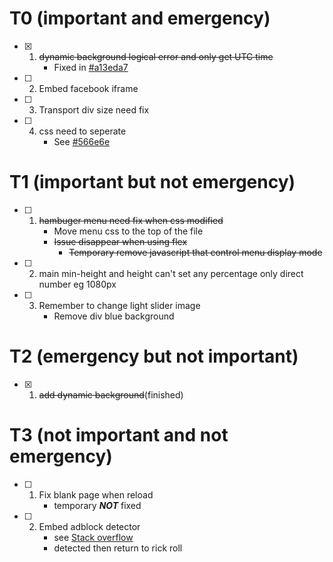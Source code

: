 # T0 (important and emergency)
- [x] 1. ~~dynamic background logical error and only get UTC time~~
     * Fixed in [#a13eda7](https://github.com/bradly0cjw/CSIE-WEB-EXAM/tree/a13eda70aaf378faae75dfc8718c8d6a588ba57a)
- [ ] 2. Embed facebook iframe
- [ ] 3. Transport div size need fix
- [ ] 4. css need to seperate
     * See [#566e6e](https://github.com/bradly0cjw/CSIE-WEB-EXAM/commit/566e6e069e627b8950485e21309a4a9c46256cdc)
# T1 (important but not emergency)
- [  ] 1. ~~hambuger menu need fix when css modified~~
     * Move menu css to the top of the file
     * ~~Issue disappear when using flex~~
        * ~~Temporary remove javascript that control menu display mode~~
- [ ] 2. main min-height and height can't set any percentage only direct number eg 1080px
- [ ] 3. Remember to change light slider image
     *  Remove div blue background
# T2 (emergency but not important)
- [x] 1. ~~add dynamic background~~(finished)
# T3 (not important and not emergency)
- [ ] 1. Fix blank page when reload
     * temporary ***NOT*** fixed
- [ ] 2. Embed adblock detector
     * see [Stack overflow](https://stackoverflow.com/questions/4869154/how-to-detect-adblock-on-my-website)
     * detected then return to rick roll